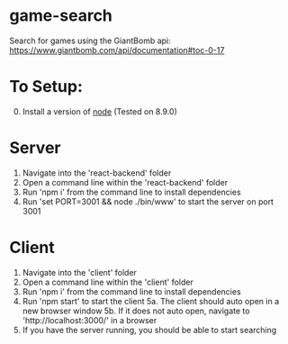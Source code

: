 # game-search
Search for games using the GiantBomb api: https://www.giantbomb.com/api/documentation#toc-0-17

# To Setup:
0. Install a version of [node](https://nodejs.org/en/download/) (Tested on 8.9.0)

# Server
1. Navigate into the 'react-backend' folder
2. Open a command line within the 'react-backend' folder
3. Run 'npm i' from the command line to install dependencies
4. Run 'set PORT=3001 && node ./bin/www' to start the server on port 3001

# Client
1. Navigate into the 'client' folder
2. Open a command line within the 'client' folder
3. Run 'npm i' from the command line to install dependencies
4. Run 'npm start' to start the client
5a. The client should auto open in a new browser window
5b. If it does not auto open, navigate to 'http://localhost:3000/' in a browser
6. If you have the server running, you should be able to start searching
